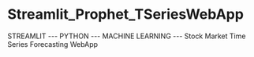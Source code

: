# Streamlit_Prophet_TSeriesWebApp
STREAMLIT --- PYTHON --- MACHINE LEARNING --- Stock Market Time Series Forecasting WebApp

